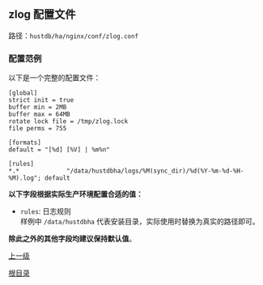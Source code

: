 zlog 配置文件
--

路径：`hustdb/ha/nginx/conf/zlog.conf`

### 配置范例 ###

以下是一个完整的配置文件：

    [global]
	strict init = true
	buffer min = 2MB
	buffer max = 64MB
	rotate lock file = /tmp/zlog.lock
	file perms = 755
	
	[formats]
	default = "[%d] [%V] | %m%n"
	
	[rules]
	*.*             "/data/hustdbha/logs/%M(sync_dir)/%d(%Y-%m-%d-%H-%M).log"; default


**以下字段根据实际生产环境配置合适的值：**

* `rules`: 日志规则  
样例中 `/data/hustdbha` 代表安装目录，实际使用时替换为真实的路径即可。

**除此之外的其他字段均建议保持默认值**。

[上一级](conf.md)

[根目录](../../index.md)